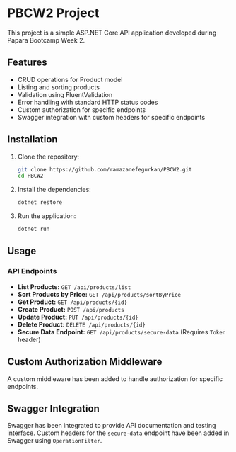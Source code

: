 # PBCW2 Project

This project is a simple ASP.NET Core API application developed during Papara Bootcamp Week 2.

## Features

- CRUD operations for Product model
- Listing and sorting products
- Validation using FluentValidation
- Error handling with standard HTTP status codes
- Custom authorization for specific endpoints
- Swagger integration with custom headers for specific endpoints

## Installation

1. Clone the repository:
    ```bash
    git clone https://github.com/ramazanefegurkan/PBCW2.git
    cd PBCW2
    ```

2. Install the dependencies:
    ```bash
    dotnet restore
    ```

3. Run the application:
    ```bash
    dotnet run
    ```

## Usage

### API Endpoints

- **List Products:** `GET /api/products/list`
- **Sort Products by Price:** `GET /api/products/sortByPrice`
- **Get Product:** `GET /api/products/{id}`
- **Create Product:** `POST /api/products`
- **Update Product:** `PUT /api/products/{id}`
- **Delete Product:** `DELETE /api/products/{id}`
- **Secure Data Endpoint:** `GET /api/products/secure-data` (Requires `Token` header)

## Custom Authorization Middleware

A custom middleware has been added to handle authorization for specific endpoints.

## Swagger Integration

Swagger has been integrated to provide API documentation and testing interface. Custom headers for the `secure-data` endpoint have been added in Swagger using `OperationFilter`.
